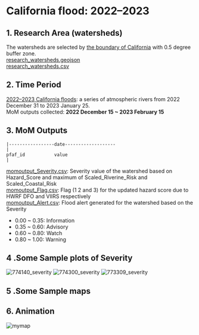 # California flood: 2022–2023
## 1. Research Area (watersheds)
The watersheds are selected by [the boundary of California](California_boundary.geojson) with 0.5 degree buffer zone.  
[research_watersheds.geojson](research_watersheds.geojson)  
[research_watersheds.csv](research_watersheds.csv)
## 2. Time Period 
[2022–2023 California floods](https://en.wikipedia.org/wiki/2022%E2%80%932023_California_floods):  a series of atmospheric rivers from 2022 December 31 to 2023 January 25.  
MoM outputs collected: **2022 December 15 ~ 2023 February 15**
## 3. MoM Outputs

```
|-----------------date-------------------
|
pfaf_id           value
|
```
[momoutput_Severity.csv](momoutput_Severity.csv): Severity value of the watershed based on Hazard_Score and maximum of Scaled_Riverine_Risk and Scaled_Coastal_Risk    
[momoutput_Flag.csv](momoutput_Flag.csv): Flag (1 2 and 3) for the updated hazard score due to HWRF DFO and VIIRS respectively   
[momoutput_Alert.csv](momoutput_Alert.csv): Flood alert generated for the watershed based on the Severity 
* 0.00 ~ 0.35: Information
* 0.35 ~ 0.60: Advisory
* 0.60 ~ 0.80: Watch
* 0.80 ~ 1.00: Warning 
## 4 .Some Sample plots of Severity
![774140_severity](https://user-images.githubusercontent.com/6643873/227825523-3d8f71b8-3feb-4130-8b64-b33db130f0c3.png)
![774300_severity](https://user-images.githubusercontent.com/6643873/227825556-f8a314ed-9bd7-4f8f-b91e-21e9709274e5.png)
![773309_severity](https://user-images.githubusercontent.com/6643873/227825859-034a45ec-ba91-4385-bc90-d0869474aec5.png)

## 5 .Some Sample maps
## 6. Animation
![mymap](https://user-images.githubusercontent.com/6643873/227825364-29da9d36-41ba-40f1-953b-cf2aa3866663.gif)



